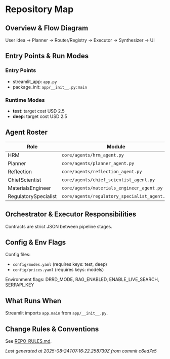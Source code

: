 # Repository Map

## Overview & Flow Diagram
User idea → Planner → Router/Registry → Executor → Synthesizer → UI

## Entry Points & Run Modes

### Entry Points
- streamlit_app: `app.py`
- package_init: `app/__init__.py:main`


### Runtime Modes
- **test**: target cost USD 2.5
- **deep**: target cost USD 2.5


## Agent Roster
| Role | Module | Contract |
| --- | --- | --- |
| HRM | `core/agents/hrm_agent.py` | JSON |
| Planner | `core/agents/planner_agent.py` | JSON |
| Reflection | `core/agents/reflection_agent.py` | JSON |
| ChiefScientist | `core/agents/chief_scientist_agent.py` | JSON |
| MaterialsEngineer | `core/agents/materials_engineer_agent.py` | JSON |
| RegulatorySpecialist | `core/agents/regulatory_specialist_agent.py` | JSON |


## Orchestrator & Executor Responsibilities
Contracts are strict JSON between pipeline stages.

## Config & Env Flags
Config files:
- `config/modes.yaml` (requires keys: test, deep)
- `config/prices.yaml` (requires keys: models)


Environment flags: DRRD_MODE, RAG_ENABLED, ENABLE_LIVE_SEARCH, SERPAPI_KEY

## What Runs When
Streamlit imports `app.main` from `app/__init__.py`.

## Change Rules & Conventions
See [REPO_RULES.md](REPO_RULES.md).

_Last generated at 2025-08-24T07:16:22.258739Z from commit c6ed7e5_
